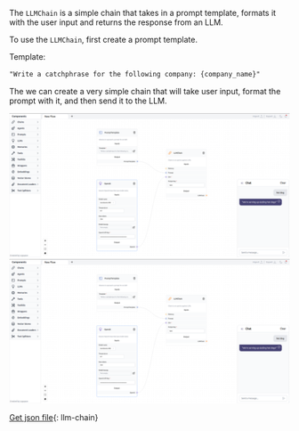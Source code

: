The `LLMChain` is a simple chain that takes in a prompt template, formats it with the user input and returns the response from an LLM.

To use the `LLMChain`, first create a prompt template.

Template:
    
``` txt
"Write a catchphrase for the following company: {company_name}"
```

The we can create a very simple chain that will take user input, format the prompt with it, and then send it to the LLM.

![!Description](img/llm.png#only-dark)
![!Description](img/llm.png#only-light)

[Get json file](data/Llm-chain.json){: llm-chain}